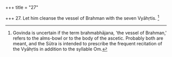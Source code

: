 +++
title = "27"

+++
27. Let him cleanse the vessel of Brahman with the seven Vyāhṛtis. [^15] 


[^15]:  Govinda is uncertain if the term brahmabhājana, 'the vessel of Brahman,' refers to the alms-bowl or to the body of the ascetic. Probably both are meant, and the Sūtra is intended to prescribe the frequent recitation of the Vyāhṛtis in addition to the syllable Om.
